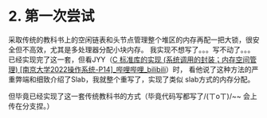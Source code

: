 
# 2. 第一次尝试

采取传统的教科书上的空闲链表和头节点管理整个堆区的内存再配一把大锁，很安全但不高效，尤其是多处理器分配小块内存。
我实现不想写了。。。写不动了。。。
已经实现完了这一套，但看JYY（[C 标准库的实现 (系统调用的封装；内存空间管理) [南京大学2022操作系统-P14]_哔哩哔哩_bilibili](https://www.bilibili.com/video/BV17F411s7e9/?spm_id_from=333.788&vd_source=33d3156975c92d1beb9e11e8b218f8b0)）时， 看他说了这种方法的严重弊端和细致介绍了Slab，我就整个重写了，实现了类似 slab方式的内存分配。

但毕竟已经实现了这一套传统教科书的方式（毕竟代码写都写了/(ㄒoㄒ)/~~
会上传在分支捏。）
